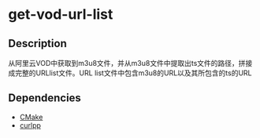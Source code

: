 # get-vod-url-list

## Description

从阿里云VOD中获取到m3u8文件，并从m3u8文件中提取出ts文件的路径，拼接成完整的URLlist文件。URL list文件中包含m3u8的URL以及其所包含的ts的URL

## Dependencies

- [CMake](https://cmake.org/)
- [curlpp](https://github.com/jpbarrette/curlpp)
